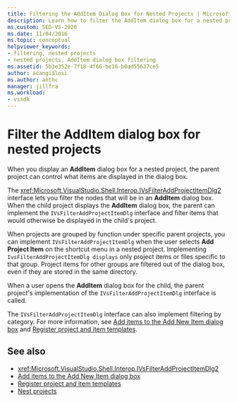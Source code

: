 ```yaml
---
title: Filtering the AddItem Dialog Box for Nested Projects | Microsoft Docs
description: Learn how to filter the AddItem dialog box for a nested project in Visual Studio by implementing the IVsFilterAddProjectItemDlg interface of the parent project.
ms.custom: SEO-VS-2020
ms.date: 11/04/2016
ms.topic: conceptual
helpviewer_keywords:
- filtering, nested projects
- nested projects, AddItem dialog box filtering
ms.assetid: 5b3e352e-7f18-4f66-be16-b0ad55637ce5
author: acangialosi
ms.author: anthc
manager: jillfra
ms.workload:
- vssdk
---
```

# Filter the AddItem dialog box for nested projects
When you display an **AddItem** dialog box for a nested project, the parent project can control what items are displayed in the dialog box.

 The <xref:Microsoft.VisualStudio.Shell.Interop.IVsFilterAddProjectItemDlg2> interface lets you filter the nodes that will be in an **AddItem** dialog box. When the child project displays the **AddItem** dialog box, the parent can implement the `IVsFilterAddProjectItemDlg` interface and filter items that would otherwise be displayed in the child's project.

 When projects are grouped by function under specific parent projects, you can implement `IVsFilterAddProjectItemDlg` when the user selects **Add Project Item** on the shortcut menu in a nested project. Implementing `IvsFilterAddProjectItemDlg displays` only project items or files specific to that group. Project items for other groups are filtered out of the dialog box, even if they are stored in the same directory.

 When a user opens the **AddItem** dialog box for the child, the parent project's implementation of the `IVsFilterAddProjectItemDlg` interface is called.

 The `IVsFilterAddProjectItemDlg` interface can also implement filtering by category. For more information, see [Add items to the Add New Item dialog box](../../extensibility/internals/adding-items-to-the-add-new-item-dialog-boxes.md) and [Register project and item templates](../../extensibility/internals/registering-project-and-item-templates.md).

## See also
- <xref:Microsoft.VisualStudio.Shell.Interop.IVsFilterAddProjectItemDlg2>
- [Add items to the Add New Item dialog box](../../extensibility/internals/adding-items-to-the-add-new-item-dialog-boxes.md)
- [Register project and item templates](../../extensibility/internals/registering-project-and-item-templates.md)
- [Nest projects](../../extensibility/internals/nesting-projects.md)
